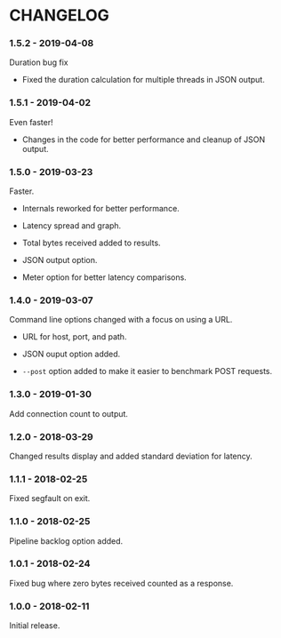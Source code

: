 # CHANGELOG

### 1.5.2 - 2019-04-08

Duration bug fix

- Fixed the duration calculation for multiple threads in JSON output.

### 1.5.1 - 2019-04-02

Even faster!

- Changes in the code for better performance and cleanup of JSON output.

### 1.5.0 - 2019-03-23

Faster.

- Internals reworked for better performance.

- Latency spread and graph.

- Total bytes received added to results.

- JSON output option.

- Meter option for better latency comparisons.

### 1.4.0 - 2019-03-07

Command line options changed with a focus on using a URL.

- URL for host, port, and path.

- JSON ouput option added.

- `--post` option added to make it easier to benchmark POST requests.

### 1.3.0 - 2019-01-30

Add connection count to output.

### 1.2.0 - 2018-03-29

Changed results display and added standard deviation for latency.

### 1.1.1 - 2018-02-25

Fixed segfault on exit.

### 1.1.0 - 2018-02-25

Pipeline backlog option added.

### 1.0.1 - 2018-02-24

Fixed bug where zero bytes received counted as a response.

### 1.0.0 - 2018-02-11

Initial release.
